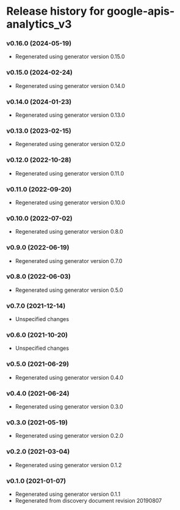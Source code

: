 # Release history for google-apis-analytics_v3

### v0.16.0 (2024-05-19)

* Regenerated using generator version 0.15.0

### v0.15.0 (2024-02-24)

* Regenerated using generator version 0.14.0

### v0.14.0 (2024-01-23)

* Regenerated using generator version 0.13.0

### v0.13.0 (2023-02-15)

* Regenerated using generator version 0.12.0

### v0.12.0 (2022-10-28)

* Regenerated using generator version 0.11.0

### v0.11.0 (2022-09-20)

* Regenerated using generator version 0.10.0

### v0.10.0 (2022-07-02)

* Regenerated using generator version 0.8.0

### v0.9.0 (2022-06-19)

* Regenerated using generator version 0.7.0

### v0.8.0 (2022-06-03)

* Regenerated using generator version 0.5.0

### v0.7.0 (2021-12-14)

* Unspecified changes

### v0.6.0 (2021-10-20)

* Unspecified changes

### v0.5.0 (2021-06-29)

* Regenerated using generator version 0.4.0

### v0.4.0 (2021-06-24)

* Regenerated using generator version 0.3.0

### v0.3.0 (2021-05-19)

* Regenerated using generator version 0.2.0

### v0.2.0 (2021-03-04)

* Regenerated using generator version 0.1.2

### v0.1.0 (2021-01-07)

* Regenerated using generator version 0.1.1
* Regenerated from discovery document revision 20190807

